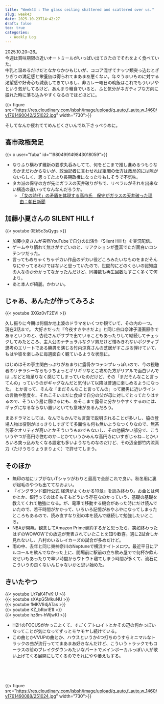 ```yaml
---
title: "Week43 : The glass ceiling shattered and scattered over us."
slug: week43
date: 2025-10-23T14:42:27
draft: false
toc: true
categories:
  - Weekly Log
---
```

2025.10.20~26。  
今週は賞味期限の近いオートミールがいっぱい出てきたのでそれをよく食べていた。  
牛乳と温めるだけだとなかなかひもじいが、ココア混ぜてナッツ類突っ込むとぎりぎりの満足感と栄養価は得られてまあまあ悪くない。年々うまいものに対する渇望感や好奇心も減衰してきているし、非カレー曜日の晩飯はこれでもういいやという気がしてるけど、あんまり粗食でいると、ふと気分がネガティブな方向に振れた時に落ち込みやすくなるのでほどほどに。

{{< figure src="https://res.cloudinary.com/isbsh/image/upload/q_auto,f_auto,w_1460/v1761490042/251022.jpg" width="730">}}

そしてなんか疲れててめんどくさいんで以下さっぺりめに。

<!--more-->

## 高市政権発足

{{< x user="fuba" id="1980499149843018059">}}

- なりふり構わず維新の要求丸呑みしてて、何をどこまで推し進めるつもりなのかまだわからないが、政治記者に言わせれば組閣の仕方は政局的には隙がないらしく、思ってたより長期政権になったりもしそうで不気味。
- タカ派の保守の方が先にガラスの天井破りがちで、リベラルがそれを出来ない構造の違いってなんなんだろうか。
  - [「女の時代」の矛盾を体現する高市氏　保守がガラスの天井破った理由：朝日新聞 ](https://www.asahi.com/articles/ASTBN0PNDTBNUTFL00NM.html)

## 加藤小夏さんの SILENT HILL f

{{< youtube 0Ek5c3sQygs >}}

- 加藤小夏さんが突然YouTubeで自分の出演作『Silent Hill f』を実況配信。
- ゲームやり慣れて無さがすごいのと、リアクションが豊富でただ面白いコンテンツだった。
- 言ってもめちゃくちゃデカい作品のデカい役どころみたいなものをまだそんなにやってるわけではないと思っていたので、世間的にどのくらいの認知度の人なのか分かってなかったんだけど、同接数も再生回数もすごく多くて何より。
- あと本人が綺麗。かわいい。

## じゃあ、あんたが作ってみろよ

{{< youtube 3XGz0vT2EVI >}}

久し振りに今期は何個か地上波のドラマをいくつか観ていて、その内の一つ。  現在3話まで。
大好きだった『今夜すきやきだよ』と同じ谷口奈津子漫画原作であるというのと、杏花さんがサブで出ていることもあったりして継続してチェックしてみたところ、主人公のナチュラルなクソ男だけど憎みきれないポジティブ思考のエリートである勝男を演じる竹内涼真さんの芝居がすこぶる弾けていて、もはや彼を楽しみに毎週面白く観ているような状態に。

はじめはその亭主関白っぷりがあまりに露骨かつテンプレっぽいので、今の視聴者のリテラシーならもうちょっとギリギリなとこ攻めた方がリアルで面白いんでは…などと物足りなく感じてしまっていたのだけど、その「まだそんなこと言ってんの」っていうのがギャグなんだと気付いて以降は普通に楽しめるようになった。
とか言って、そんな「まだそんなこと言ってんの」って勝男に近いラインの言動や態度を、それこそいまだに食卓で自分の父が母に対してとってたりはするので、そういう層に届けるにも、あそこまで露骨に分かりやすくするのには、ギャグになるならない置いといても意味があるんだろう。

まあドラマとしては、なんでもかんでも言葉で説明されることが多いし、脇の登場人物は役割がはっきりしすぎてて多面性も何も無いようなつくりなので、無茶苦茶クオリティが高いとかそういうものでもないし、その他細かい部分で、こういうやつが高円寺住むのか…とかていうかみんな高円寺にいすぎじゃね…とかいろいろ突っ込みたくなる設定も多いようなものなのだけど、その辺全部竹内涼真力（たけうちりょうまりょく）で許せてしまう。

## そのほか

- 無印の袖にリブがないTシャツがわりと最高で全部これで良い。秋冬用に裏が起毛のやつも出ててなおよい。
- 『イングランド銀行公式 経済がよくわかる10章』を読み終わり。お金とは何かとか、銀行ってのはそもそもどういう存在なのかっていう、基礎の基礎を教えてくれて勉強になる。が、電車で移動する機会があった時にだけ読んでいたので、若干時間がかかって、いろいろ記憶があやふやになってしまったところもあるので、読み直すなり別の本を読んで継続して勉強したいところ。
- NBAが開幕。観念してAmazon Prime契約するかと思ったら、突如終わったはずのWOWOWでの放送が発表されていたことを知り歓喜。週に2試合しか見れないし、八村のいるレイカーズの試合が多めだけど。
- 雨の中、去年と同じ東神奈川のNeptuneで横浜ナイトメロウ。最近平日にアルコールを飲んでなかった上に、開場前に駅前の立ち飲み屋でで何杯か飲んだせいもあったりで早い時間からウトウト寝てしまう時間が多くて、流石にこういうの良くないんじゃないかと思い始めた。


## きいたやつ

{{< youtube Ur7aK4FvK-U >}}  
{{< youtube sXApG5MkuNU >}}  
{{< youtube fMKV94jATas >}}  
{{< youtube KZ_bRorlE1I >}}  
{{< youtube hz8m-hWjwKI >}}  

- H2HのFOCUSがかっこよくて、すごくデトロイトとかその辺の何かっぽいなってことが気になってずっとモヤモヤし続けている。
- この曲とかVVUPの曲とか、ハウスというか4つ打ちのうすらミニマルなトラックの曲が流行っててまあまあ好きなんだけど、こういうトラックでもコーラスの前のブレイクダウンみたいなパートでメインボーカルっぽい人が歌い上げてくる展開にしてくるのでそれにやや萎えもする。
  
&nbsp;  
&nbsp;  
&nbsp;  

{{< figure src="https://res.cloudinary.com/isbsh/image/upload/q_auto,f_auto,w_1460/v1761490088/251024.jpg" width="730">}}